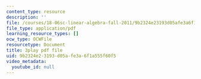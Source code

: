 ```yaml
---
content_type: resource
description: ''
file: /courses/18-06sc-linear-algebra-fall-2011/9b2324e23193d05afe3a6f1a555f60f5_23LLB9mNJvc.pdf
file_type: application/pdf
learning_resource_types: []
ocw_type: OCWFile
resourcetype: Document
title: 3play pdf file
uid: 9b2324e2-3193-d05a-fe3a-6f1a555f60f5
video_metadata:
  youtube_id: null
---
```

